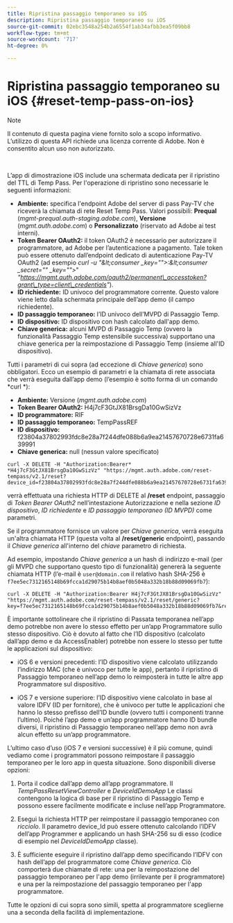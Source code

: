 ```yaml
---
title: Ripristina passaggio temporaneo su iOS
description: Ripristina passaggio temporaneo su iOS
source-git-commit: 02ebc3548a254b2a6554f1ab34afbb3ea5f09bb8
workflow-type: tm+mt
source-wordcount: '717'
ht-degree: 0%

---
```


# Ripristina passaggio temporaneo su iOS {#reset-temp-pass-on-ios}

>[!NOTE]
>
>Il contenuto di questa pagina viene fornito solo a scopo informativo. L’utilizzo di questa API richiede una licenza corrente di Adobe. Non è consentito alcun uso non autorizzato.

</br>

L’app di dimostrazione iOS include una schermata dedicata per il ripristino del TTL di Temp Pass. Per l&#39;operazione di ripristino sono necessarie le seguenti informazioni:

- **Ambiente:** specifica l&#39;endpoint Adobe del server di pass Pay-TV che riceverà la chiamata di rete Reset Temp Pass. Valori possibili: **Prequal** (*mgmt-prequal.auth-staging.adobe.com*), **Versione** (*mgmt.auth.adobe.com*) o **Personalizzato** (riservato ad Adobe ai test interni).
- **Token Bearer OAuth2:** il token OAuth2 è necessario per autorizzare il programmatore, ad Adobe per l’autenticazione a pagamento. Tale token può essere ottenuto dall’endpoint dedicato di autenticazione Pay-TV OAuth2 (ad esempio *curl -u &quot;\&lt;consumer _key=&quot;&quot;>:\&lt;consumer _secret=&quot;&quot; _key=&quot;&quot;>*&quot; *&quot;https://mgmt.auth.adobe.com/oauth2/permanent\_accesstoken?grant\_type=client\_credentials&quot;*).
- **ID richiedente:** ID univoco del programmatore corrente. Questo valore viene letto dalla schermata principale dell’app demo (il campo richiedente).
- **ID passaggio temporaneo:** l’ID univoco dell’MVPD di Passaggio Temp.
- **ID dispositivo:** ID dispositivo con hash calcolato dall&#39;app demo.
- **Chiave generica:** alcuni MVPD di Passaggio Temp (ovvero la funzionalità Passaggio Temp estensibile successiva) supportano una chiave generica per la reimpostazione di Passaggio Temp (insieme all&#39;ID dispositivo).

Tutti i parametri di cui sopra (ad eccezione di *Chiave generica*) sono obbligatori. Ecco un esempio di parametri e la chiamata di rete associata che verrà eseguita dall’app demo (l’esempio è sotto forma di un comando *curl *):

- **Ambiente:** Versione (*mgmt.auth.adobe.com*)
- **Token Bearer OAuth2:** H4j7cF3GtJX81BrsgDa10GwSizVz
- **ID programmatore:** RIF
- **ID passaggio temporaneo:** TempPassREF
- **ID dispositivo:** f23804a37802993fdc8e28a7f244dfe088b6a9ea21457670728e6731fa639991
- **Chiave generica:** null (nessun valore specificato)

```curl
curl -X DELETE -H "Authorization:Bearer* *H4j7cF3GtJX81BrsgDa10GwSizVz" "https://mgmt.auth.adobe.com/reset-tempass/v2.1/reset?device_id=f23804a37802993fdc8e28a7f244dfe088b6a9ea21457670728e6731fa639991&requestor_id=REF&mvpd_id=TempPassREF"
```

verrà effettuata una richiesta HTTP di DELETE al **/reset** endpoint, passaggio di *Token Bearer OAuth2* nell’intestazione Autorizzazione e nella sezione *ID dispositivo*, *ID richiedente* e *ID passaggio temporaneo (ID MVPD)* come parametri.

Se il programmatore fornisce un valore per *Chiave generica*, verrà eseguita un&#39;altra chiamata HTTP (questa volta al **/reset/generic** endpoint), passando il *Chiave generica* all&#39;interno del *chiave* parametro di richiesta.

Ad esempio, impostando *Chiave generica* a un hash di indirizzo e-mail (per gli MVPD che supportano questo tipo di funzionalità) genererà la seguente chiamata HTTP (l’e-mail è `user@domain.com` il relativo hash SHA-256 è `f7ee5ec7312165148b69fcca1d29075b14b8aef0b5048a332b18b88d09069fb7`):

```curl
curl -X DELETE -H "Authorization:Bearer H4j7cF3GtJX81BrsgDa10GwSizVz"
"https://mgmt.auth.adobe.com/reset-tempass/v2.1/reset/generic?key=f7ee5ec7312165148b69fcca1d29075b14b8aef0b5048a332b18b88d09069fb7&requestor_id=REF&mvpd_id=TempPassREF"
```

È importante sottolineare che il ripristino di Passata temporanea nell’app demo potrebbe non avere lo stesso effetto per un’app Programmatore sullo stesso dispositivo. Ciò è dovuto al fatto che l’ID dispositivo (calcolato dall’app demo e da AccessEnabler) potrebbe non essere lo stesso per tutte le applicazioni sul dispositivo:

- iOS 6 e versioni precedenti: l’ID dispositivo viene calcolato utilizzando l’indirizzo MAC (che è univoco per tutte le app), pertanto il ripristino di Passaggio temporaneo nell’app demo lo reimposterà in tutte le altre app Programmatore sul dispositivo.

- iOS 7 e versione superiore: l’ID dispositivo viene calcolato in base al valore IDFV (ID per fornitore), che è univoco per tutte le applicazioni che hanno lo stesso prefisso dell’ID bundle (ovvero tutti i componenti tranne l’ultimo). Poiché l’app demo e un’app programmatore hanno ID bundle diversi, il ripristino di Passaggio temporaneo nell’app demo non avrà alcun effetto su un’app programmatore.

L’ultimo caso d’uso (iOS 7 e versioni successive) è il più comune, quindi vediamo come i programmatori possono reimpostare il passaggio temporaneo per le loro app in questa situazione. Sono disponibili diverse opzioni:

1. Porta il codice dall’app demo all’app programmatore. Il *TempPassResetViewController* e *DeviceIdDemoApp* Le classi contengono la logica di base per il ripristino di Passaggio Temp e possono essere facilmente modificate e incluse nell’app Programmatore.

1. Esegui la richiesta HTTP per reimpostare il passaggio temporaneo con *ricciolo*. Il parametro device\_Id può essere ottenuto calcolando l’IDFV dell’app Programmer e applicando un hash SHA-256 su di esso (codice di esempio nel *DeviceIdDemoApp* classe).

1. È sufficiente eseguire il ripristino dall’app demo specificando l’IDFV con hash dell’app del programmatore come *Chiave generica*. Ciò comporterà due chiamate di rete: una per la reimpostazione del passaggio temporaneo per l&#39;app demo (irrilevante per il programmatore) e una per la reimpostazione del passaggio temporaneo per l&#39;app programmatore.

Tutte le opzioni di cui sopra sono simili, spetta al programmatore sceglierne una a seconda della facilità di implementazione.

